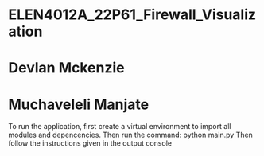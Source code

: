 # ELEN4012A_22P61_Firewall_Visualization
# Devlan Mckenzie
# Muchaveleli Manjate

To run the application, first create a virtual environment to import all modules and depencencies.
Then run the command: python main.py
Then follow the instructions given in the output console
